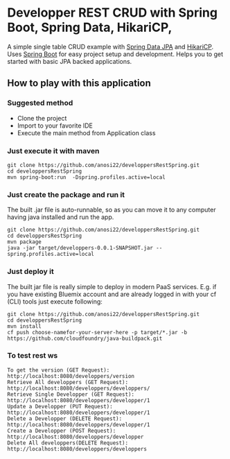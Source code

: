 # Developper REST CRUD with Spring Boot, Spring Data, HikariCP, 

A simple single table CRUD example with [Spring Data JPA](http://projects.spring.io/spring-data-jpa/) and [HikariCP](https://brettwooldridge.github.io/HikariCP/). Uses [Spring Boot](http://projects.spring.io/spring-boot/) for easy project setup and development. Helps you to get started with basic JPA backed applications.

## How to play with this application

### Suggested method

* Clone the project
* Import to your favorite IDE
* Execute the main method from Application class

### Just execute it with maven

```
git clone https://github.com/anosi22/developpersRestSpring.git
cd developpersRestSpring 
mvn spring-boot:run  -Dspring.profiles.active=local
```

### Just create the package and run it

The built .jar file is auto-runnable, so as you can move it to any computer having java installed and run the app. 

```
git clone https://github.com/anosi22/developpersRestSpring.git
cd developpersRestSpring
mvn package
java -jar target/developpers-0.0.1-SNAPSHOT.jar --spring.profiles.active=local
```

### Just deploy it

The built jar file is really simple to deploy in modern PaaS services. E.g. if you have existing Bluemix account and are already logged in with your cf (CLI) tools just execute following:

```
git clone https://github.com/anosi22/developpersRestSpring.git
cd developpersRestSpring
mvn install
cf push choose-namefor-your-server-here -p target/*.jar -b https://github.com/cloudfoundry/java-buildpack.git

```
### To test rest ws
```
To get the version (GET Request): http://localhost:8080/developpers/version
Retrieve All developpers (GET Request): http://localhost:8080/developpers/developpers/
Retrieve Single Developper (GET Request): http://localhost:8080/developpers/developper/1
Update a Developper (PUT Request): http://localhost:8080/developpers/developper/1
Delete a Developper (DELETE Request): http://localhost:8080/developpers/developper/1
Create a Developper (POST Request): http://localhost:8080/developpers/developper
Delete All developpers(DELETE Request): http://localhost:8080/developpers/developpers
```
